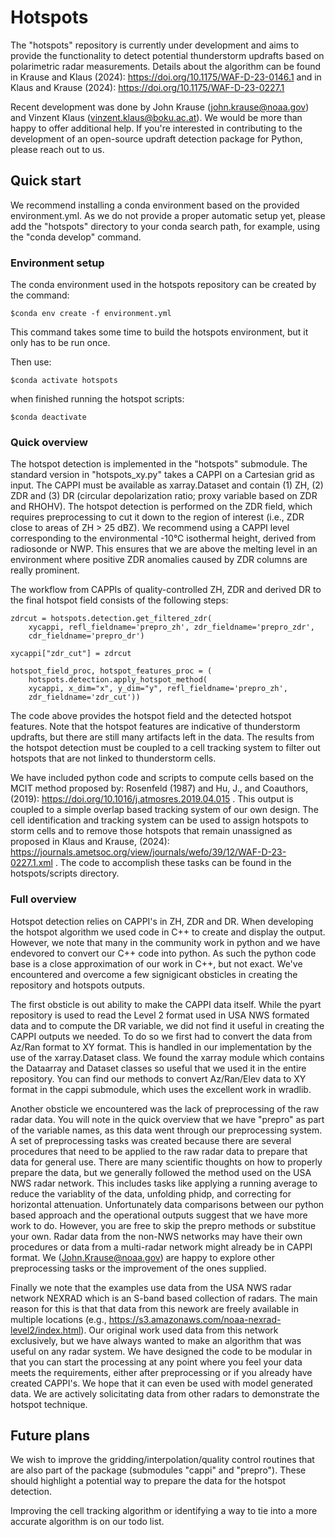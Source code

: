 # Hotspots

The "hotspots" repository is currently under development and aims to provide the functionality to detect 
potential thunderstorm updrafts based on polarimetric radar measurements. Details about the algorithm can be found 
in Krause and Klaus (2024): https://doi.org/10.1175/WAF-D-23-0146.1 and in Klaus and Krause (2024): https://doi.org/10.1175/WAF-D-23-0227.1

Recent development was done by John Krause (john.krause@noaa.gov) and Vinzent Klaus (vinzent.klaus@boku.ac.at). We 
would be more than happy to offer additional help. If you're interested in contributing to the development of an 
open-source updraft detection package for Python, please reach out to us.

## Quick start

We recommend installing a conda environment based on the provided environment.yml. As we do not provide a proper automatic 
setup yet, please add the "hotspots" directory to your conda search path, for example, using the "conda develop" command.

### Environment setup
The conda environment used in the hotspots repository can be created by the command:

`$conda env create -f environment.yml`

This command takes some time to build the hotspots environment, but it only has to be run once.

Then use:

`$conda activate hotspots`

when finished running the hotspot scripts:

`$conda deactivate` 

### Quick overview
The hotspot detection is implemented in the "hotspots" submodule. The standard version in "hotspots_xy.py" takes a 
CAPPI on a Cartesian grid as input. The CAPPI must be available as xarray.Dataset and contain (1) ZH, (2) ZDR and 
(3) DR (circular depolarization ratio; proxy variable based on ZDR and RHOHV). The hotspot detection is performed on 
the ZDR field, which requires preprocessing to cut it down to the region of interest (i.e., ZDR close to areas of 
ZH > 25 dBZ). We recommend using a CAPPI level corresponding to the environmental -10°C isothermal height, derived from radiosonde or NWP. This ensures that we are above the melting level in an environment where positive ZDR anomalies caused by ZDR 
columns are really prominent. 

The workflow from CAPPIs of quality-controlled ZH, ZDR and derived DR to the final hotspot field consists 
of the following steps:

    zdrcut = hotspots.detection.get_filtered_zdr(
        xycappi, refl_fieldname='prepro_zh', zdr_fieldname='prepro_zdr',
        cdr_fieldname='prepro_dr')

    xycappi["zdr_cut"] = zdrcut

    hotspot_field_proc, hotspot_features_proc = (
        hotspots.detection.apply_hotspot_method(
        xycappi, x_dim="x", y_dim="y", refl_fieldname='prepro_zh',
        zdr_fieldname='zdr_cut'))

The code above provides the hotspot field and the detected hotspot features. Note that the hotspot features are 
indicative of thunderstorm updrafts, but there are still many artifacts left in the data. The results from the hotspot 
detection must be coupled to a cell tracking system to filter out hotspots that are not linked to thunderstorm cells.

We have included python code and scripts to compute cells based on the MCIT method proposed by: Rosenfeld (1987) and Hu, J., and Coauthors, (2019): https://doi.org/10.1016/j.atmosres.2019.04.015 . This output is coupled to a simple overlap based tracking system of our own design. The cell identification and tracking system can be used to assign hotspots to storm cells and to remove those hotspots that remain unassigned as proposed in Klaus and Krause, (2024): https://journals.ametsoc.org/view/journals/wefo/39/12/WAF-D-23-0227.1.xml . The code to accomplish these tasks can be found in the hotspots/scripts directory. 

### Full overview

Hotspot detection relies on CAPPI's in ZH, ZDR and DR. When developing the hotspot algorithm we used code in C++ to create and display the output. However, we note that many in the community work in python and we have endevored to convert our C++ code into python. As such the python code base is a close approximation of our work in C++, but not exact. We've encountered and overcome a few signigicant obsticles in creating the repository and hotspots outputs. 

The first obsticle is out ability to make the CAPPI data itself. While the pyart repository is used to read the Level 2 format used in USA NWS formated data and to compute the DR variable, we did not find it useful in creating the CAPPI outputs we needed. To do so we first had to convert the data from Az/Ran format to XY format. This is handled in our implementation by the use of the xarray.Dataset class. We found the xarray module which contains the Dataarray and Dataset classes so useful that we used it in the entire repository. You can find our methods to convert Az/Ran/Elev data to XY format in the cappi submodule, which uses the excellent work in wradlib.

Another obsticle we encountered was the lack of preprocessing of the raw radar data. You will note in the quick overview that we have "prepro" as part of the variable names, as this data went through our preprocessing system. A set of preprocessing tasks was created because there are several procedures that need to be applied to the raw radar data to prepare that data for general use. There are many scientific thoughts on how to properly prepare the data, but we generally followed the method used on the USA NWS radar network. This includes tasks like applying a running average to reduce the variablity of the data, unfolding phidp, and correcting for horizontal attenuation. Unfortunately data comparisons between our python based approach and the operational outputs suggest that we have more work to do. However, you are free to skip the prepro methods or substitue your own. Radar data from the non-NWS networks may have their own procedures or data from a multi-radar network might already be in CAPPI format. We (John.Krause@noaa.gov) are happy to explore other preprocessing tasks or the improvement of the ones supplied.

Finally we note that the examples use data from the USA NWS radar network NEXRAD which is an S-band based collection of radars. The main reason for this is that that data from this nework are freely available in multiple locations (e.g., https://s3.amazonaws.com/noaa-nexrad-level2/index.html). Our original work used data from this network exclusively, but we have always wanted to make an algorithm that was useful on any radar system. We have designed the code to be modular in that you can start the processing at any point where you feel your data meets the requirements, either after preprocessing or if you already have created CAPPI's. We hope that it can even be used with model generated data. We are actively solicitating data from other radars to demonstrate the hotspot technique.  

## Future plans

We wish to improve the gridding/interpolation/quality control routines that are also part of the package 
(submodules "cappi" and "prepro"). These should highlight a potential way to prepare the data for the hotspot detection.

Improving the cell tracking algorithm or identifying a way to tie into a more accurate algorithm is on our todo list.






```python

```



